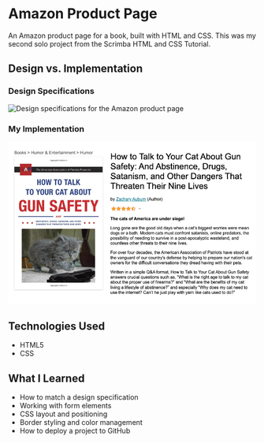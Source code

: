 # Amazon Product Page

An Amazon product page for a book, built with HTML and CSS. This was my second solo project from the Scrimba HTML and CSS Tutorial.

## Design vs. Implementation

### Design Specifications
![Design specifications for the Amazon product page](./designspecs.png)

### My Implementation
![My implementation of the newsletter signup](./implementation.png)

## Technologies Used
- HTML5
- CSS

## What I Learned
- How to match a design specification
- Working with form elements
- CSS layout and positioning
- Border styling and color management
- How to deploy a project to GitHub

